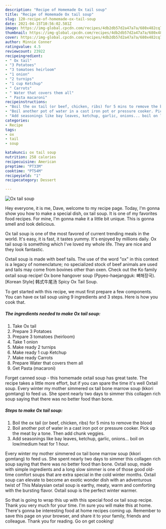 ```yaml
---
description: "Recipe of Homemade Ox tail soup"
title: "Recipe of Homemade Ox tail soup"
slug: 120-recipe-of-homemade-ox-tail-soup
date: 2021-04-15T10:56:02.581Z
image: https://img-global.cpcdn.com/recipes/4db2db57d2a47a7a/680x482cq70/ox-tail-soup-recipe-main-photo.jpg
thumbnail: https://img-global.cpcdn.com/recipes/4db2db57d2a47a7a/680x482cq70/ox-tail-soup-recipe-main-photo.jpg
cover: https://img-global.cpcdn.com/recipes/4db2db57d2a47a7a/680x482cq70/ox-tail-soup-recipe-main-photo.jpg
author: Minnie Conner
ratingvalue: 4.5
reviewcount: 23922
recipeingredient:
- " Ox tail"
- "3 Potatoes"
- "3 tomatoes heirloom"
- "1 onion"
- "2 turnips"
- "1 cup Ketchup"
- " Carrots"
- " Water that covers them all"
- " Pasta macaroni"
recipeinstructions:
- "Boil the ox tail (or beef, chicken, ribs) for 5 mins to remove the blood"
- "Boil another pot of water in a cast iron pot or pressure cooker. Pick up the meat by a tone. Then add chunk veggies."
- "Add seasonings like bay leaves, ketchup, garlic, onions... boil on low/medium heat for 1 hour."
categories:
- Recipe
tags:
- ox
- tail
- soup

katakunci: ox tail soup 
nutrition: 258 calories
recipecuisine: American
preptime: "PT33M"
cooktime: "PT54M"
recipeyield: "1"
recipecategory: Dessert

---
```



![Ox tail soup](https://img-global.cpcdn.com/recipes/4db2db57d2a47a7a/680x482cq70/ox-tail-soup-recipe-main-photo.jpg)

Hey everyone, it is me, Dave, welcome to my recipe page. Today, I'm gonna show you how to make a special dish, ox tail soup. It is one of my favorites food recipes. For mine, I'm gonna make it a little bit unique. This is gonna smell and look delicious.

Ox tail soup is one of the most favored of current trending meals in the world. It's easy, it is fast, it tastes yummy. It's enjoyed by millions daily. Ox tail soup is something which I've loved my whole life. They are nice and they look fantastic.

Oxtail soup is made with beef tails. The use of the word &#34;ox&#34; in this context is a legacy of nomenclature; no specialized stock of beef animals are used and tails may come from bovines other than oxen. Check out the Ko family oxtail soup recipe! Ox bone hangover soup (Ppyeo-haejangguk: 뼈해장국). [Korean Style] 韩式牛尾汤 Spicy Ox Tail Soup.


To get started with this recipe, we must first prepare a few components. You can have ox tail soup using 9 ingredients and 3 steps. Here is how you cook that.

<!--inarticleads1-->

##### The ingredients needed to make Ox tail soup:

1. Take  Ox tail
1. Prepare 3 Potatoes
1. Prepare 3 tomatoes (heirloom)
1. Take 1 onion
1. Make ready 2 turnips
1. Make ready 1 cup Ketchup
1. Make ready  Carrots
1. Prepare  Water that covers them all
1. Get  Pasta (macaroni)


Forget canned soup - this homemade oxtail soup has great taste. The recipe takes a little more effort, but if you can spare the time it&#39;s well Oxtail soup. Every winter my mother simmered ox tail bone marrow soup (kkori gomtang) to feed us. She spent nearly two days to simmer this collagen rich soup saying that there was no better food than bone. 

<!--inarticleads2-->

##### Steps to make Ox tail soup:

1. Boil the ox tail (or beef, chicken, ribs) for 5 mins to remove the blood
1. Boil another pot of water in a cast iron pot or pressure cooker. Pick up the meat by a tone. Then add chunk veggies.
1. Add seasonings like bay leaves, ketchup, garlic, onions... boil on low/medium heat for 1 hour.


Every winter my mother simmered ox tail bone marrow soup (kkori gomtang) to feed us. She spent nearly two days to simmer this collagen rich soup saying that there was no better food than bone. Oxtail soup, made with simple ingredients and a long slow simmer is one of those good old-time comfort soups that are extra special in the cold winter months. Oxtail soup can elevate to become an exotic wonder dish with an adventurous twist of This Malaysian oxtail soup is earthy, meaty, warm and comforting with the bursting flavor. Oxtail soup is the perfect winter warmer. 

So that is going to wrap this up with this special food ox tail soup recipe. Thank you very much for your time. I'm sure you will make this at home. There's gonna be interesting food at home recipes coming up. Remember to save this page on your browser, and share it to your family, friends and colleague. Thank you for reading. Go on get cooking!
